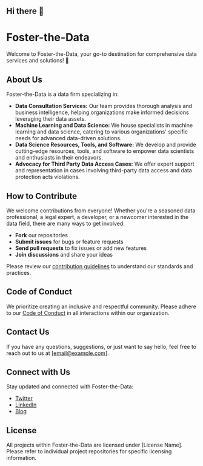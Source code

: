 ## Hi there 👋

<!--

**Here are some ideas to get you started:**

🙋‍♀️ A short introduction - what is your organization all about?
🌈 Contribution guidelines - how can the community get involved?
👩‍💻 Useful resources - where can the community find your docs? Is there anything else the community should know?
🍿 Fun facts - what does your team eat for breakfast?
🧙 Remember, you can do mighty things with the power of [Markdown](https://docs.github.com/github/writing-on-github/getting-started-with-writing-and-formatting-on-github/basic-writing-and-formatting-syntax)
-->
# Foster-the-Data

Welcome to Foster-the-Data, your go-to destination for comprehensive data services and solutions! 🚀

## About Us

Foster-the-Data is a data firm specializing in:

- **Data Consultation Services:** Our team provides thorough analysis and business intelligence, helping organizations make informed decisions leveraging their data assets.
- **Machine Learning and Data Science:** We house specialists in machine learning and data science, catering to various organizations' specific needs for advanced data-driven solutions.
- **Data Science Resources, Tools, and Software:** We develop and provide cutting-edge resources, tools, and software to empower data scientists and enthusiasts in their endeavors.
- **Advocacy for Third Party Data Access Cases:** We offer expert support and representation in cases involving third-party data access and data protection acts violations.

<!--
## Our Projects

### Project 1: [Project Name]
_Description: Briefly describe the project's purpose, goals, and any key technologies used._
_Link: [Link to the project repository]_

### Project 2: [Project Name]
_Description: Briefly describe the project's purpose, goals, and any key technologies used._
_Link: [Link to the project repository]_

_(Feel free to add more projects with similar structures as needed)_
-->

## How to Contribute

We welcome contributions from everyone! Whether you're a seasoned data professional, a legal expert, a developer, or a newcomer interested in the data field, there are many ways to get involved:

- **Fork** our repositories
- **Submit issues** for bugs or feature requests
- **Send pull requests** to fix issues or add new features
- **Join discussions** and share your ideas

Please review our [contribution guidelines](link-to-contribution-guidelines.md) to understand our standards and practices.

## Code of Conduct

We prioritize creating an inclusive and respectful community. Please adhere to our [Code of Conduct](link-to-code-of-conduct.md) in all interactions within our organization.

## Contact Us

If you have any questions, suggestions, or just want to say hello, feel free to reach out to us at [email@example.com].

## Connect with Us

Stay updated and connected with Foster-the-Data:

- [Twitter](link-to-twitter)
- [LinkedIn](link-to-linkedin)
- [Blog](link-to-blog)

## License

All projects within Foster-the-Data are licensed under [License Name]. Please refer to individual project repositories for specific licensing information.
